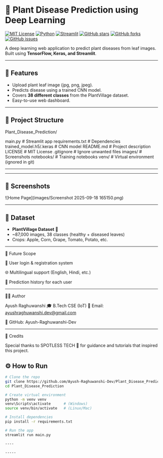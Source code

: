 # 🌱 Plant Disease Prediction using Deep Learning

[![MIT License](https://img.shields.io/badge/License-MIT-green.svg)](LICENSE)
[![Python](https://img.shields.io/badge/Python-3.13-blue.svg)]()
[![Streamlit](https://img.shields.io/badge/Framework-Streamlit-red.svg)]()
[![GitHub stars](https://img.shields.io/github/stars/Ayush-Raghuwanshi-Dev/Plant_Disease_Prediction?style=social)]()
[![GitHub forks](https://img.shields.io/github/forks/Ayush-Raghuwanshi-Dev/Plant_Disease_Prediction?style=social)]()
[![GitHub issues](https://img.shields.io/github/issues/Ayush-Raghuwanshi-Dev/Plant_Disease_Prediction)]()

A deep learning web application to predict plant diseases from leaf images.  
Built using **TensorFlow, Keras, and Streamlit**.

---

## 🚀 Features
- Upload plant leaf image (jpg, png, jpeg).  
- Predicts disease using a trained CNN model.  
- Covers **38 different classes** from the PlantVillage dataset.  
- Easy-to-use web dashboard.  

---

## 📂 Project Structure

Plant_Disease_Prediction/

main.py # Streamlit app
requirements.txt # Dependencies
trained_model.h5/.keras # CNN model
README.md # Project description
LICENSE # MIT License
.gitignore # Ignore unwanted files
images/ # Screenshots
notebooks/ # Training notebooks
venv/ # Virtual environment (ignored in git)

---


---

## 📸 Screenshots
![Home Page](images/Screenshot 2025-09-18 165150.png)

---

## 🧠 Dataset
- **PlantVillage Dataset** 🌿  
- ~87,000 images, 38 classes (healthy + diseased leaves)  
- Crops: Apple, Corn, Grape, Tomato, Potato, etc.

---


🔮 Future Scope

🔑 User login & registration system

🌐 Multilingual support (English, Hindi, etc.)

📜 Prediction history for each user

---

👨‍💻 Author

Ayush Raghuwanshi
🎓 B.Tech CSE (IoT)
📧 Email: ayushraghuwanshi.dev@gmail.com

🔗 GitHub: Ayush-Raghuwanshi-Dev

---

🙏 Credits

Special thanks to SPOTLESS TECH 🎥
for guidance and tutorials that inspired this project.


## ⚙️ How to Run
```bash
# Clone the repo
git clone https://github.com/Ayush-Raghuwanshi-Dev/Plant_Disease_Prediction.git
cd Plant_Disease_Prediction

# Create virtual environment
python -m venv venv
venv\Scripts\activate      # (Windows)
source venv/bin/activate   # (Linux/Mac)

# Install dependencies
pip install -r requirements.txt

# Run the app
streamlit run main.py

----

-----
